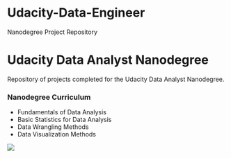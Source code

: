 # Udacity-Data-Engineer
Nanodegree Project Repository

# Udacity Data Analyst Nanodegree
Repository of projects completed for the Udacity Data Analyst Nanodegree.

### Nanodegree Curriculum

* Fundamentals of Data Analysis
* Basic Statistics for Data Analysis
* Data Wrangling Methods
* Data Visualization Methods

![](../../art/gcd.png?raw=true)

